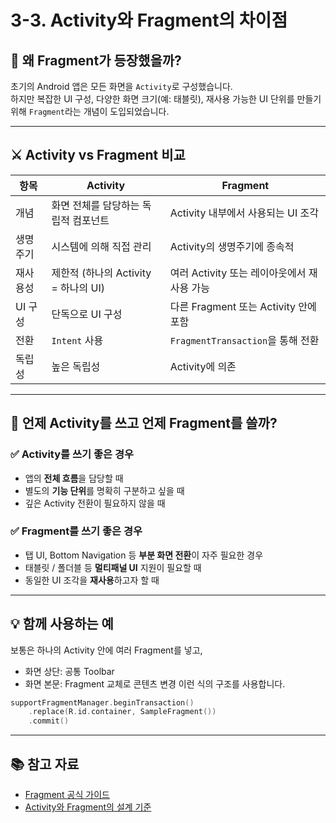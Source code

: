# 3-3. Activity와 Fragment의 차이점

## 🤔 왜 Fragment가 등장했을까?

초기의 Android 앱은 모든 화면을 `Activity`로 구성했습니다.  
하지만 복잡한 UI 구성, 다양한 화면 크기(예: 태블릿), 재사용 가능한 UI 단위를 만들기 위해 `Fragment`라는 개념이 도입되었습니다.

---

## ⚔️ Activity vs Fragment 비교

| 항목 | Activity | Fragment |
|------|----------|----------|
| 개념 | 화면 전체를 담당하는 독립적 컴포넌트 | Activity 내부에서 사용되는 UI 조각 |
| 생명주기 | 시스템에 의해 직접 관리 | Activity의 생명주기에 종속적 |
| 재사용성 | 제한적 (하나의 Activity = 하나의 UI) | 여러 Activity 또는 레이아웃에서 재사용 가능 |
| UI 구성 | 단독으로 UI 구성 | 다른 Fragment 또는 Activity 안에 포함 |
| 전환 | `Intent` 사용 | `FragmentTransaction`을 통해 전환 |
| 독립성 | 높은 독립성 | Activity에 의존 |

---

## 🧱 언제 Activity를 쓰고 언제 Fragment를 쓸까?

### ✅ Activity를 쓰기 좋은 경우
- 앱의 **전체 흐름**을 담당할 때
- 별도의 **기능 단위**를 명확히 구분하고 싶을 때
- 깊은 Activity 전환이 필요하지 않을 때

### ✅ Fragment를 쓰기 좋은 경우
- 탭 UI, Bottom Navigation 등 **부분 화면 전환**이 자주 필요한 경우
- 태블릿 / 폴더블 등 **멀티패널 UI** 지원이 필요할 때
- 동일한 UI 조각을 **재사용**하고자 할 때

---

## 💡 함께 사용하는 예

보통은 하나의 Activity 안에 여러 Fragment를 넣고,
- 화면 상단: 공통 Toolbar
- 화면 본문: Fragment 교체로 콘텐츠 변경
이런 식의 구조를 사용합니다.

```kotlin
supportFragmentManager.beginTransaction()
    .replace(R.id.container, SampleFragment())
    .commit()
````

---

## 📚 참고 자료

* [Fragment 공식 가이드](https://developer.android.com/guide/fragments)
* [Activity와 Fragment의 설계 기준](https://developer.android.com/guide/components/fragments#design)
